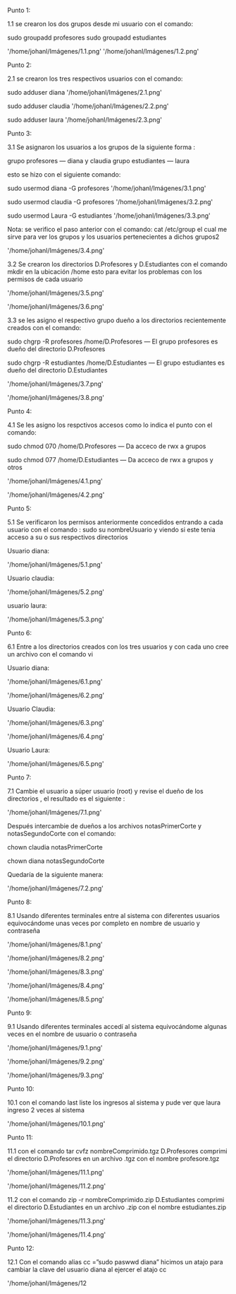 Punto 1:

1.1 se crearon los dos grupos desde mi usuario con el comando:

sudo groupadd profesores
sudo groupadd estudiantes

'/home/johanl/Imágenes/1.1.png' 
'/home/johanl/Imágenes/1.2.png' 


Punto 2:

2.1 se crearon los tres respectivos usuarios con el comando:

sudo adduser diana
'/home/johanl/Imágenes/2.1.png' 

sudo adduser claudia
'/home/johanl/Imágenes/2.2.png' 

sudo adduser laura
'/home/johanl/Imágenes/2.3.png' 




Punto 3:

3.1 Se asignaron los usuarios a los grupos de la siguiente forma :

grupo profesores — diana y claudia
grupo estudiantes — laura

esto se hizo con el siguiente comando:

sudo usermod diana -G profesores
'/home/johanl/Imágenes/3.1.png' 

sudo usermod claudia -G profesores
'/home/johanl/Imágenes/3.2.png' 

sudo usermod Laura -G estudiantes
'/home/johanl/Imágenes/3.3.png' 




Nota: se verifico el paso anterior con el comando: cat /etc/group el cual me sirve para ver los grupos y los usuarios pertenecientes a dichos grupos2

'/home/johanl/Imágenes/3.4.png' 



3.2 Se crearon los directorios D.Profesores y D.Estudiantes con el comando mkdir en la ubicación /home esto para evitar los problemas con los permisos de cada usuario

'/home/johanl/Imágenes/3.5.png' 

'/home/johanl/Imágenes/3.6.png' 




3.3 se les asigno el respectivo grupo dueño a los directorios recientemente creados con el comando:

sudo chgrp -R profesores /home/D.Profesores — El grupo profesores es dueño del directorio                       						                                                      D.Profesores


sudo chgrp -R estudiantes /home/D.Estudiantes —  El grupo estudiantes es dueño del directorio                       						                                                         D.Estudiantes 



'/home/johanl/Imágenes/3.7.png' 

'/home/johanl/Imágenes/3.8.png' 




Punto 4: 

4.1 Se les asigno los respctivos accesos como lo indica el punto con el comando:

sudo chmod 070 /home/D.Profesores  — Da acceco de rwx a grupos

sudo chmod 077 /home/D.Estudiantes — Da acceco de rwx a grupos y otros

'/home/johanl/Imágenes/4.1.png' 

'/home/johanl/Imágenes/4.2.png' 



Punto 5:

5.1 Se verificaron los permisos anteriormente concedidos entrando a cada usuario con el comando : sudo su nombreUsuario y viendo si este tenia acceso a su o sus respectivos directorios

Usuario diana:

'/home/johanl/Imágenes/5.1.png' 




Usuario claudia:

'/home/johanl/Imágenes/5.2.png' 




usuario laura:

'/home/johanl/Imágenes/5.3.png' 






Punto 6:

6.1 Entre a los directorios creados con los tres usuarios y con cada uno cree un archivo con el comando vi


Usuario diana:

'/home/johanl/Imágenes/6.1.png' 

'/home/johanl/Imágenes/6.2.png' 




Usuario Claudia:

'/home/johanl/Imágenes/6.3.png' 

'/home/johanl/Imágenes/6.4.png' 




Usuario Laura:

'/home/johanl/Imágenes/6.5.png' 





Punto 7:

7.1 Cambie el usuario a súper usuario (root) y revise el dueño de los directorios , el resultado es el siguiente :

'/home/johanl/Imágenes/7.1.png' 





Después intercambie de dueños a los archivos notasPrimerCorte y notasSegundoCorte con el comando:

chown claudia notasPrimerCorte

chown diana notasSegundoCorte

Quedaría de la siguiente manera: 

'/home/johanl/Imágenes/7.2.png' 






Punto 8:

8.1 Usando diferentes terminales entre al sistema con diferentes usuarios equivocándome unas veces por completo en nombre de usuario y contraseña

'/home/johanl/Imágenes/8.1.png' 

'/home/johanl/Imágenes/8.2.png' 

'/home/johanl/Imágenes/8.3.png' 

'/home/johanl/Imágenes/8.4.png' 

'/home/johanl/Imágenes/8.5.png' 





Punto 9:

9.1 Usando diferentes terminales accedí al sistema equivocándome algunas veces en el nombre de usuario o contraseña



'/home/johanl/Imágenes/9.1.png' 

'/home/johanl/Imágenes/9.2.png' 

'/home/johanl/Imágenes/9.3.png' 





Punto 10:

10.1 con el comando last liste los ingresos al sistema y pude ver que laura ingreso 2 veces al sistema

'/home/johanl/Imágenes/10.1.png' 





Punto 11:

11.1 con el comando tar cvfz nombreComprimido.tgz D.Profesores comprimi el directorio D.Profesores en un archivo .tgz con el nombre profesore.tgz

'/home/johanl/Imágenes/11.1.png' 

'/home/johanl/Imágenes/11.2.png' 




11.2 con el comando  zip -r  nombreComprimido.zip D.Estudiantes comprimi el directorio D.Estudiantes en un archivo .zip con el nombre estudiantes.zip

'/home/johanl/Imágenes/11.3.png' 

'/home/johanl/Imágenes/11.4.png' 




Punto 12:

12.1 Con el comando alias cc =”sudo paswwd diana”  hicimos un atajo para cambiar la clave del usuario diana al ejercer el atajo cc

'/home/johanl/Imágenes/12 



